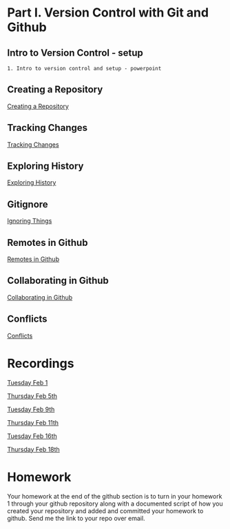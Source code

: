 # Part I. Version Control with Git and Github

## Intro to Version Control - setup

	1. Intro to version control and setup - powerpoint

## Creating a Repository

[Creating a Repository](http://swcarpentry.github.io/git-novice/03-create/index.html)

## Tracking Changes

[Tracking Changes](http://swcarpentry.github.io/git-novice/04-changes/index.html)

## Exploring History

[Exploring History](http://swcarpentry.github.io/git-novice/05-history/index.html)

## Gitignore

[Ignoring Things](https://swcarpentry.github.io/git-novice/06-ignore/index.html)  

## Remotes in Github
 
[Remotes in Github](https://swcarpentry.github.io/git-novice/07-github/index.html)
 
## Collaborating in Github

[Collaborating in Github](https://swcarpentry.github.io/git-novice/08-collab/index.html) 	
 
## Conflicts 
	
[Conflicts](https://swcarpentry.github.io/git-novice/09-conflict/index.html)


# Recordings

[Tuesday Feb 1](https://unr.zoom.us/rec/share/Cr7NWyYIGWA_0W0lnvKtLIXE4F_eyAVhvj6trtuuBnVfgibMbMLRgBRx31atOKmR.66zjtdhocmpCO7eW)

[Thursday Feb 5th](https://unr.zoom.us/rec/share/YiSk3pxDEYPBZrXg_2-74fCV-LOvjW575jP7516fYT0yF3HNgXW4F1c57Ibff3Ai.mhRndHjdJCan0641)

[Tuesday Feb 9th](https://unr.zoom.us/rec/play/qnVC_wBHD5AW9VoLWI07S-WvLg6YCPOblYN6gHeWzEoQSxgtkeokCCn1CW2YzqSXY9uLFWdYwghgQbiu.q_U9-6maNDn61npo?continueMode=true&_x_zm_rtaid=VX5_8WJkRmGvfggLcSH9hA.1612965370566.d507e5bd95b32027fb5666f3c69be310&_x_zm_rhtaid=882)

[Thursday Feb 11th](https://unr.zoom.us/rec/share/3yltXolKt99m5Cj2Wb34B8_DbyFVQrnUK1A9YtaVmFkfZFt7HUePM0HU3kIzTtGA.3-lbsCG9dHRbxISp)

[Tuesday Feb 16th](https://unr.zoom.us/rec/share/ebhBB-LD5HN8T1dDLfk8C3oapIxG_JMcee_zGUKIngKJ18kO1CsV7ZNVGUfP8VCo.uaZIlYMpwdIPv5Qy)

[Thursday Feb 18th](https://unr.zoom.us/rec/share/ce4CmmFZiPfllfiqXxWz6hcCa_z_jUPSc8iLcjzjosQIcvGms9FXR8OuHCiw04Pn.ZvOMyGM5QxFa5z7A)


# Homework 
Your homework at the end of the github section is to turn in your homework 1 through your github repository along with a documented script of how you created your repository and added and committed your homework to github.  Send me the link to your repo over email.
 

  
